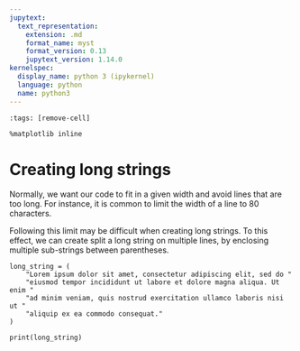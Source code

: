 ```yaml
---
jupytext:
  text_representation:
    extension: .md
    format_name: myst
    format_version: 0.13
    jupytext_version: 1.14.0
kernelspec:
  display_name: python 3 (ipykernel)
  language: python
  name: python3
---
```


```{code-cell} ipython3
:tags: [remove-cell]

%matplotlib inline
```

# Creating long strings

Normally, we want our code to fit in a given width and avoid lines that are too long. For instance, it is common to limit the width of a line to 80 characters.

Following this limit may be difficult when creating long strings. To this effect, we can create split a long string on multiple lines, by enclosing multiple sub-strings between parentheses.

```{code-cell} ipython3
long_string = (
    "Lorem ipsum dolor sit amet, consectetur adipiscing elit, sed do "
    "eiusmod tempor incididunt ut labore et dolore magna aliqua. Ut enim "
    "ad minim veniam, quis nostrud exercitation ullamco laboris nisi ut "
    "aliquip ex ea commodo consequat."
)

print(long_string)
```
